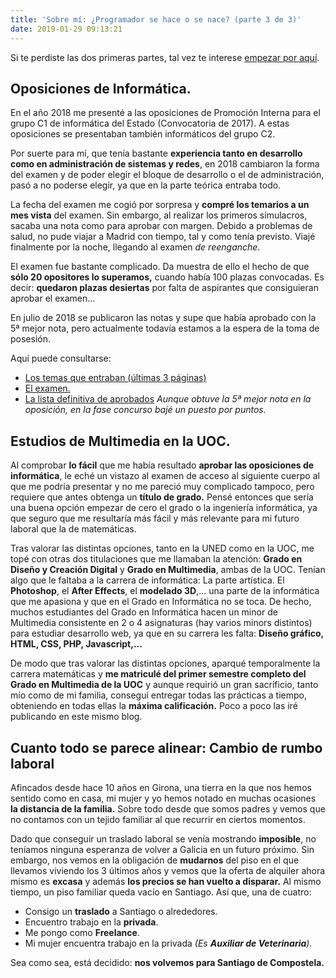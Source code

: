 ```yaml
---
title: 'Sobre mí: ¿Programador se hace o se nace? (parte 3 de 3)'
date: 2019-01-29 09:13:21
---
```


Si te perdiste las dos primeras partes, tal vez te interese [empezar por aquí](/blogArtesano/sobre-mi-programador-se-hace-o-se-nace-parte-1-de-3).

## Oposiciones de Informática.

En el año 2018 me presenté a las oposiciones de Promoción Interna para el grupo C1 de informática del Estado (Convocatoria de 2017). A estas oposiciones se presentaban también informáticos del grupo C2.

Por suerte para mí, que tenía bastante **experiencia tanto en desarrollo como en administración de sistemas y redes**, en 2018 cambiaron la forma del examen y de poder elegir el bloque de desarrollo o el de administración, pasó a no poderse elegir, ya que en la parte teórica entraba todo.

La fecha del examen me cogió por sorpresa y **compré los temarios a un mes vista** del examen. Sin embargo, al realizar los primeros simulacros, sacaba una nota como para aprobar con margen. Debido a problemas de salud, no pude viajar a Madrid con tiempo, tal y como tenía previsto. Viajé finalmente por la noche, llegando al examen _de reenganche_.

El examen fue bastante complicado. Da muestra de ello el hecho de que **sólo 20 opositores lo superamos,** cuando había 100 plazas convocadas. Es decir: **quedaron plazas desiertas** por falta de aspirantes que consiguieran aprobar el examen...

En julio de 2018 se publicaron las notas y supe que había aprobado con la 5ª mejor nota, pero actualmente todavía estamos a la espera de la toma de posesión.

Aquí puede consultarse:

* [Los temas que entraban (últimas 3 páginas)](https://sede.inap.gob.es/alfresco/alfresco?pathInfo=%2Fd%2Fd%2Fworkspace%2FSpacesStore%2Fad18978e-5623-4dc8-8cca-b286b6e822c2%2FTAI-PI.pdf)
* [El examen.](https://sede.inap.gob.es/alfresco/alfresco?pathInfo=%2Fd%2Fd%2Fworkspace%2FSpacesStore%2F83a0c987-7ef1-49ac-a189-85cffa21e3fe%2FTAI%252520PI%2525202017.pdf)
* [La lista definitiva de aprobados](https://sede.inap.gob.es/alfresco/alfresco?pathInfo=%2Fd%2Fd%2Fworkspace%2FSpacesStore%2F2afc1780-60d6-4fe5-bae5-6423d533fdbf%2F2-TAI-SUFC-PT_PG_154AB89SD658.pdf) _Aunque obtuve la 5ª mejor nota en la oposición, en la fase concurso bajé un puesto por puntos._

##  Estudios de Multimedia en la UOC.

Al comprobar **lo fácil** que me había resultado **aprobar las oposiciones de informática**, le eché un vistazo al examen de acceso al siguiente cuerpo al que me podría presentar y no me pareció muy complicado tampoco, pero requiere que antes obtenga un **título de grado.** Pensé entonces que sería una buena opción empezar de cero el grado o la ingeniería informática, ya que seguro que me resultaría más fácil y más relevante para mi futuro laboral que la de matemáticas.

Tras valorar las distintas opciones, tanto en la UNED como en la UOC, me topé con otras dos titulaciones que me llamaban la atención: **Grado en Diseño y Creación Digital** y **Grado en Multimedia**, ambas de la UOC. Tenían algo que le faltaba a la carrera de informática: La parte artística. El **Photoshop**, el **After Effects**, el **modelado 3D**,... una parte de la informática que me apasiona y que en el Grado en Informática no se toca. De hecho, muchos estudiantes del Grado en Informática hacen un minor de Multimedia consistente en 2 o 4 asignaturas (hay varios minors distintos) para estudiar desarrollo web, ya que en su carrera les falta: **Diseño gráfico, HTML, CSS, PHP, Javascript,...**

De modo que tras valorar las distintas opciones, aparqué temporalmente la carrera matemáticas y **me matriculé del primer semestre completo del Grado en Multimedia de la UOC** y aunque requirió un gran sacrificio, tanto mío como de mi familia, conseguí entregar todas las prácticas a tiempo, obteniendo en todas ellas la **máxima calificación.** Poco a poco las iré publicando en este mismo blog.

## Cuanto todo se parece alinear: Cambio de rumbo laboral

Afincados desde hace 10 años en Girona, una tierra en la que nos hemos sentido como en casa, mi mujer y yo hemos notado en muchas ocasiones **la distancia de la familia.** Sobre todo desde que somos padres y vemos que no contamos con un tejido familiar al que recurrir en ciertos momentos.

Dado que conseguir un traslado laboral se venía mostrando **imposible**, no teníamos ninguna esperanza de volver a Galicia en un futuro próximo. Sin embargo, nos vemos en la obligación de **mudarnos** del piso en el que llevamos viviendo los 3 últimos años y vemos que la oferta de alquiler ahora mismo es **excasa** y además **los precios se han vuelto a disparar.** Al mismo tiempo, un piso familiar queda vacío en Santiago. Así que, una de cuatro:

* Consigo un **traslado** a Santiago o alrededores.
* Encuentro trabajo en la **privada**.
* Me pongo como **Freelance**.
* Mi mujer encuentra trabajo en la privada _(Es **Auxiliar de Veterinaria**)._

Sea como sea, está decidido: **nos volvemos para Santiago de Compostela.**